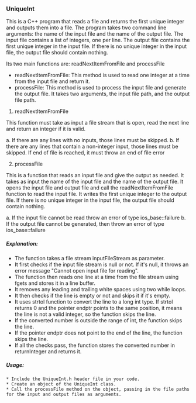 ### UniqueInt

This is a C++ program that reads a file and returns the first unique integer and outputs them into a file. The program takes two command line arguments: the name of the input file and the name of the output file. The input file contains a list of integers, one per line. The output file contains the first unique integer in the input file. If there is no unique integer in the input file, the output file should contain nothing.

Its two main functions are: readNextItemFromFile and processFile

* readNextItemFromFile: This method is used to read one integer at a time from the input file and return it.
* processFile: This method is used to process the input file and generate the output file. It takes two arguments, the input file path, and the output file path.


1. readNextItemFromFile

This function must take as input a file stream that is open, read the next line
and return an integer if it is valid.

a. If there are any lines with no inputs, those lines must be skipped.
b. If there are any lines that contain a non-integer input, those lines must be skipped. If end of file is reached, it must throw an end of file error

2. processFile

This is a function that reads an input file and give the output as needed. It takes as input the name of the input file and the name of the output file. It opens the input file and output file and call the readNextItemFromFile function to read the input file. It writes the first unique integer to the output file. If there is no unique integer in the input file, the output file should contain nothing.

a. If the input file cannot be read throw an error of type ios_base::failure
b. If the output file cannot be generated, then throw an error of type ios_base::failure


##### __Explanation:__

   * The function takes a file stream inputFileStream as parameter.
   * It first checks if the input file stream is null or not. If it's null, it throws an error message "Cannot open input file for reading".
   * The function then reads one line at a time from the file stream using fgets and stores it in a line buffer.
   * It removes any leading and trailing white spaces using two while loops.
   * It then checks if the line is empty or not and skips it if it's empty.
   * It uses strtol function to convert the line to a long int type. If strtol returns 0 and the pointer endptr points to the same position, it means the line is not a valid integer, so the function skips the line.
   * If the converted number is outside the range of int, the function skips the line.
   * If the pointer endptr does not point to the end of the line, the function skips the line.
   * If all the checks pass, the function stores the converted number in returnInteger and returns it.

   ##### __Usage:__

    * Include the UniqueInt.h header file in your code.
    * Create an object of the UniqueInt class.
    * Call the processFile method on the object, passing in the file paths for the input and output files as arguments.